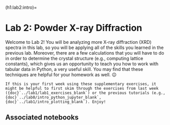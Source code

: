 (h1:lab2:intro)=
# Lab 2: Powder X-ray Diffraction


Welcome to Lab 2!
You will be analyzing more X-ray diffraction (XRD) spectra in this lab, so you will be applying all of the skills you learned in the previous lab.
Moreover, there are a few calculations that you will have to do in order to determine the crystal structure (e.g., computing lattice constants), which gives us an opportunity to teach you how to work with tabular data in Python, a very useful skill.
You may find that these techniques are helpful for your homework as well. 😉

```{tip}
If this is your first week using these supplementary exercises, it might be helpful to first skim through the exercises from last week ({doc}`../lab1/lab1_exercises_blank`) or the previous tutorials (e.g., {doc}`../lab0/intro_python_jupyter_blank`, {doc}`../lab1/intro_plotting_blank`). Enjoy!
```


## Associated notebooks 

```{tableofcontents}
```